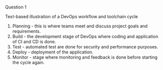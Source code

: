 Question 1

Text-based illustration of a DevOps workflow and toolchain cycle

1. Planning - this is where teams meet and discuss project goals and requirements.
2. Build - the development stage of DevOps where coding and application of CI and CD is done.
3. Test - automated test are done for security and performance purposes.
4. Deploy - deployment of the application.
5. Monitor - stage where monitoring and feedback is done before starting the cycle again.